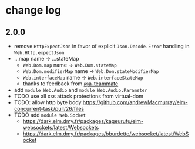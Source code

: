 # change log

## 2.0.0

  - remove `HttpExpectJson` in favor of explicit `Json.Decode.Error` handling in `Web.Http.expectJson`
  - ...map name → ...stateMap
      - `Web.Dom.map` name → `Web.Dom.stateMap`
      - `Web.Dom.modifierMap` name → `Web.Dom.stateModifierMap`
      - `Web.interfaceMap` name → `Web.interfaceStateMap`
      - thanks to feedback from [@a-teammate](https://github.com/a-teammate)
  - add `module Web.Audio` and `module Web.Audio.Parameter`
  - TODO use all xss attack protections from virtual-dom
  - TODO: allow http byte body https://github.com/andrewMacmurray/elm-concurrent-task/pull/26/files
  - TODO add `module Web.Socket`
      - https://dark.elm.dmy.fr/packages/kageurufu/elm-websockets/latest/Websockets
      - https://dark.elm.dmy.fr/packages/bburdette/websocket/latest/WebSocket
